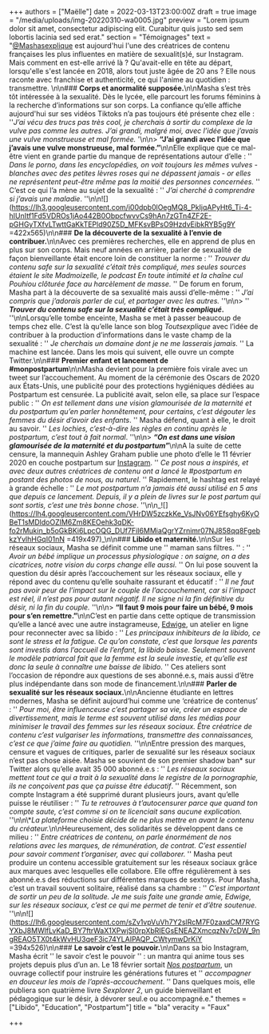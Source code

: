 +++
authors = ["Maëlle"]
date = 2022-03-13T23:00:00Z
draft = true
image = "/media/uploads/img-20220310-wa0005.jpg"
preview = "Lorem ipsum dolor sit amet, consectetur adipiscing elit. Curabitur quis justo sed sem lobortis lacinia sed sed erat."
section = "Témoignages"
text = "[@Mashasexplique](https://www.instagram.com/mashasexplique/) est aujourd'hui l'une des créatrices de contenu françaises les plus influentes en matière de sexualit(s)é, sur Instagram. Mais comment en est-elle arrivé là ? Qu'avait-elle en tête au départ, lorsqu'elle s'est lancée en 2018, alors tout juste âgée de 20 ans ? Elle nous raconte avec franchise et authenticité, ce qui l'anime au quotidien : transmettre. \n\n### **Corps et anormalité supposée.**\n\nMasha s’est très tôt intéressée à la sexualité. Dès le lycée, elle parcourt les forums féminins à la recherche d’informations sur son corps. La confiance qu’elle affiche aujourd'hui sur ses vidéos Tiktoks n’a pas toujours été présente chez elle : ''_J’ai vécu des trucs pas très cool, je cherchais à sortir du complexe de la vulve pas comme les autres. J’ai grandi, malgré moi, avec l’idée que j’avais une vulve monstrueuse et mal formée._ '\n\n> **“J’ai grandi avec l’idée que j’avais une vulve monstrueuse, mal formée.”**\n\nElle explique que ce mal-être vient en grande partie du manque de représentations autour d’elle : '' _Dans le porno, dans les encyclopédies, on voit toujours les mêmes vulves - blanches avec des petites lèvres roses qui ne dépassent jamais - or elles ne représentent peut-être même pas la moitié des personnes concernées._ '' C’est ce qui l’a mène au sujet de la sexualité : '' _J’ai cherché à comprendre si j’avais une maladie_. ''\n\n![](https://lh3.googleusercontent.com/i00dpb0lOegMQ8_PkIjqAPyHt6_Ti-4-hIUnItf1Fd5VDROs1jAo442B0ObpcfwvvCs9hAn7zGTn4ZF2E-pGHGyTXfvLTwttGaKkTEPld90Z5D_MFKsvBPsO9HzdvEibkRYB5g9Y =422x565)\n\n### **De la découverte de la sexualité à l’envie de contribuer.**\n\nAvec ces premières recherches, elle en apprend de plus en plus sur son corps. Mais neuf années en arrière, parler de sexualité de façon bienveillante était encore loin de constituer la norme : '' _Trouver du contenu safe sur la sexualité c’était très compliqué, mes seules sources étaient le site Madmoizelle, le podcast En toute intimité et la chaîne cul Pouhiou clôturée face au harcèlement de masse._ '' De forum en forum, Masha part à la découverte de sa sexualité mais aussi d’elle-même : '' _J’ai compris que j’adorais parler de cul, et partager avec les autres._ ''\n\n> '' **_Trouver du contenu safe sur la sexualité c’était très compliqué_.** ''\n\nLorsqu’elle tombe enceinte, Masha se met à passer beaucoup de temps chez elle. C’est là qu’elle lance son blog _Toutsexplique_ avec l’idée de contribuer à la production d’informations dans le vaste champ de la sexualité : '' _Je cherchais un domaine dont je ne me lasserais jamais._ '' La machine est lancée. Dans les mois qui suivent, elle ouvre un compte Twitter.\n\n### **Premier enfant et lancement de #monpostpartum**\n\nMasha devient pour la première fois virale avec un tweet sur l’accouchement. Au moment de la cérémonie des Oscars de 2020 aux États-Unis, une publicité pour des protections hygiéniques dédiées au Postpartum est censurée. La publicité avait, selon elle, sa place sur l’espace public : '' _On est tellement dans une vision glamourisée de la maternité et du postpartum qu’en parler honnêtement, pour certains, c’est dégouter les femmes du désir d’avoir des enfants_. '' Masha défend, quant à elle, le droit au savoir. '' _Les lochies, c’est-à-dire les règles en continu après le postpartum, c’est tout à fait normal_. ''\n\n> **_“On est dans une vision glamourisée de la maternité et du postpartum”_**\n\nA la suite de cette censure, la mannequin Ashley Graham publie une photo d’elle le 11 février 2020 en couche postpartum sur [Instagram](https://www.instagram.com/p/B8aNFTygbr6/). '' _Ce post nous a inspirés, et avec deux autres créatrices de contenu ont a lancé le #postpartum en postant des photos de nous, au naturel_. '' Rapidement, le hashtag est relayé à grande échelle : '' _Le mot postpartum n’a jamais été aussi utilisé en 5 ans que depuis ce lancement. Depuis, il y a plein de livres sur le post partum qui sont sortis, c’est une très bonne chose_. ''\n\n_![](https://lh4.googleusercontent.com/VHrDW5zczkKe_VsJNv06YEfsghy6KyOBeT1sMDldoOZIM6Zm8KEOehk3qDK-fo2rMukin_b5oGkBKi6LpcOQG_DUf7FiI6MMiaQgrYZrnimr07NJ858qq8FgebkzYvlhHGqI01nN =419x497)_\n\n### **Libido et maternité.**\n\nSur les réseaux sociaux, Masha se définit comme une '' maman sans filtres. '' : '' _Avoir un bébé implique un processus physiologique : on saigne, on a des cicatrices, notre vision du corps change elle aussi._ '' On lui pose souvent la question du désir après l’accouchement sur les réseaux sociaux, elle y répond avec du contenu qu’elle souhaite rassurant et éducatif : '' _Il ne faut pas avoir peur de l’impact sur le couple de l’accouchement, car si l’impact est réel, il n’est pas pour autant négatif. Il ne signe ni la fin définitive du désir, ni la fin du couple._ ''\n\n> **“Il faut 9 mois pour faire un bébé, 9 mois pour s’en remettre.”**\n\nC’est en partie dans cette optique de transmission qu’elle a lancé avec une autre instagrameuse, [Edwige](https://www.instagram.com/wicul_/), un atelier en ligne pour reconnecter avec sa libido : '' _Les principaux inhibiteurs de la libido, ce sont le stress et la fatigue. Ce qu’on constate, c’est que lorsque les parents sont investis dans l’accueil de l’enfant, la libido baisse. Seulement souvent le modèle patriarcal fait que la femme est la seule investie, et qu’elle est donc la seule à connaître une baisse de libido_. '' Ces ateliers sont l’occasion de répondre aux questions de ses abonné.e.s, mais aussi d’être plus indépendante dans son mode de financement.\n\n### **Parler de sexualité sur les réseaux sociaux.**\n\nAncienne étudiante en lettres modernes, Masha se définit aujourd’hui comme une ‘créatrice de contenus’ : '' _Pour moi, être influenceuse c’est partager sa vie, créer un espace de divertissement, mais le terme est souvent utilisé dans les médias pour minimiser le travail des femmes sur les réseaux sociaux. Être créatrice de contenu c’est vulgariser les informations, transmettre des connaissances, c’est ce que j’aime faire au quotidien._ ''\n\nEntre pression des marques, censure et vagues de critiques, parler de sexualité sur les réseaux sociaux n’est pas chose aisée. Masha se souvient de son premier shadow ban* sur Twitter alors qu’elle avait 35 000 abonné.e.s : '' _Les réseaux sociaux mettent tout ce qui a trait à la sexualité dans le registre de la pornographie, ils ne conçoivent pas que ça puisse être éducatif_. '' Récemment, son compte Instagram a été supprimé durant plusieurs jours, avant qu’elle puisse le réutiliser : '' _Tu te retrouves à t’autocensurer parce que quand ton compte saute, c’est comme si on te licenciait sans aucune explication._ ''\n\n\\*_La plateforme choisie décide de ne plus mettre en avant le contenu du créateur._\n\nHeureusement, des solidarités se développent dans ce milieu : '' _Entre créatrices de contenu, on parle énormément de nos relations avec les marques, de rémunération, de contrat. C’est essentiel pour savoir comment t’organiser, avec qui collaborer._ '' Masha peut produire un contenu accessible gratuitement sur les réseaux sociaux grâce aux marques avec lesquelles elle collabore. Elle offre régulièrement à ses abonné.e.s des réductions sur différentes marques de sextoys. Pour Masha, c’est un travail souvent solitaire, réalisé dans sa chambre : '' _C’est important de sortir un peu de la solitude. Je me suis faite une grande amie, Edwige, sur les réseaux sociaux, c’est ce qui me permet de tenir et d’être soutenue._ ''\n\n![](https://lh6.googleusercontent.com/sZv1vpVuVh7Y2slRcM7F0zaxdCM7RYGYXbJ8MWlfLvKaD_BY7ftrWaX1XPwjSl0rpXbRIEGsENEAZXmcqzNv7cDW_9ngREAO5TX0t4kWvHU3qeF3ic74YLAIPAQP_CWtymwDrKiY =394x526)\n\n### **Le savoir c’est le pouvoir.**\n\nDans sa bio Instagram, Masha écrit '' le savoir c’est le pouvoir '' : un mantra qui anime tous ses projets depuis plus d’un an. Le 18 février sortait [_Nos postpartum_](https://livre.fnac.com/a16367822/Masha-Sexplique-Nos-post-partum-un-guide-pour-accompagner-en-douceur-les-mois-de-l-apres-accouchement?Origin=fnac_google), un ouvrage collectif pour instruire les générations futures et '' _accompagner en douceur les mois de l’après-accouchement_. '' Dans quelques mois, elle publiera son quatrième livre _Sexplorer 2_, un guide bienveillant et pédagogique sur le désir, à dévorer seul.e ou accompagné.e."
themes = ["Libido", "Education", "Postpartum"]
title = "bla"
veracity = "Faux"

+++
